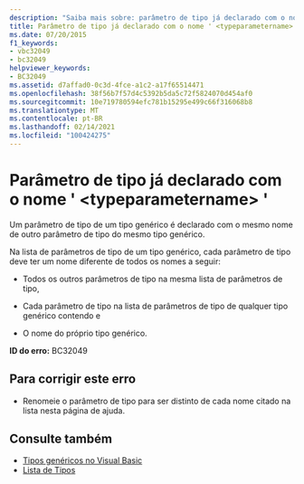 ```yaml
---
description: "Saiba mais sobre: parâmetro de tipo já declarado com o nome ' <typeparametername> '"
title: Parâmetro de tipo já declarado com o nome ' <typeparametername> '
ms.date: 07/20/2015
f1_keywords:
- vbc32049
- bc32049
helpviewer_keywords:
- BC32049
ms.assetid: d7affad0-0c3d-4fce-a1c2-a17f65514471
ms.openlocfilehash: 38f56b7f57d4c5392b5da5c72f5824070d454af0
ms.sourcegitcommit: 10e719780594efc781b15295e499c66f316068b8
ms.translationtype: MT
ms.contentlocale: pt-BR
ms.lasthandoff: 02/14/2021
ms.locfileid: "100424275"
---
```

# <a name="type-parameter-already-declared-with-name-typeparametername"></a>Parâmetro de tipo já declarado com o nome ' \<typeparametername> '

Um parâmetro de tipo de um tipo genérico é declarado com o mesmo nome de outro parâmetro de tipo do mesmo tipo genérico.  
  
 Na lista de parâmetros de tipo de um tipo genérico, cada parâmetro de tipo deve ter um nome diferente de todos os nomes a seguir:  
  
- Todos os outros parâmetros de tipo na mesma lista de parâmetros de tipo,  
  
- Cada parâmetro de tipo na lista de parâmetros de tipo de qualquer tipo genérico contendo e  
  
- O nome do próprio tipo genérico.  
  
 **ID do erro:** BC32049  
  
## <a name="to-correct-this-error"></a>Para corrigir este erro  
  
- Renomeie o parâmetro de tipo para ser distinto de cada nome citado na lista nesta página de ajuda.  
  
## <a name="see-also"></a>Consulte também

- [Tipos genéricos no Visual Basic](../programming-guide/language-features/data-types/generic-types.md)
- [Lista de Tipos](../language-reference/statements/type-list.md)
